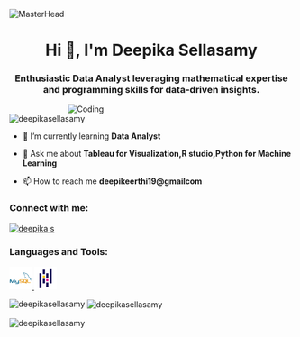 ![MasterHead](https://camo.githubusercontent.com/4c1c9ff8d190f9601bea1e1af016e8717d7d915153fc5425de086b43e2cb8a3e/68747470733a2f2f616e696d617465642d6769662d63726561746f722e636f6d2f696d616765732f30312f746f702d746f6f6c732d746f2d696d70726f76652d776f726b2d70726f6475637469766974792d74656b73756e5f38302e676966)
<h1 align="center">Hi 👋, I'm Deepika Sellasamy</h1>
<h3 align="center">Enthusiastic Data Analyst leveraging mathematical expertise and programming skills for data-driven insights.</h3>

<img align="right" alt="Coding" width="400" src="https://miro.medium.com/v2/resize:fit:828/1*qdAW1TjCN57h1lbuuzvchg.gif">


<p align="left"> <img src="https://komarev.com/ghpvc/?username=deepikasellasamy&label=Profile%20views&color=0e75b6&style=flat" alt="deepikasellasamy" /> </p>

- 🌱 I’m currently learning **Data Analyst**

- 💬 Ask me about **Tableau for Visualization,R studio,Python for Machine Learning**

- 📫 How to reach me **deepikeerthi19@gmailcom**

<h3 align="left">Connect with me:</h3>
<p align="left">
<a href="https://linkedin.com/in/deepika s" target="blank"><img align="center" src="https://raw.githubusercontent.com/rahuldkjain/github-profile-readme-generator/master/src/images/icons/Social/linked-in-alt.svg" alt="deepika s" height="30" width="40" /></a>
</p>

<h3 align="left">Languages and Tools:</h3>
<p align="left"> <a href="https://www.mysql.com/" target="_blank" rel="noreferrer"> <img src="https://raw.githubusercontent.com/devicons/devicon/master/icons/mysql/mysql-original-wordmark.svg" alt="mysql" width="40" height="40"/> </a> <a href="https://pandas.pydata.org/" target="_blank" rel="noreferrer"> <img src="https://raw.githubusercontent.com/devicons/devicon/2ae2a900d2f041da66e950e4d48052658d850630/icons/pandas/pandas-original.svg" alt="pandas" width="40" height="40"/> </a> </p>

<p><img align="left" src="https://github-readme-stats.vercel.app/api/top-langs?username=deepikasellasamy&show_icons=true&locale=en&layout=compact" alt="deepikasellasamy" /></p>

<p>&nbsp;<img align="center" src="https://github-readme-stats.vercel.app/api?username=deepikasellasamy&show_icons=true&locale=en" alt="deepikasellasamy" /></p>

<p><img align="center" src="https://github-readme-streak-stats.herokuapp.com/?user=deepikasellasamy&" alt="deepikasellasamy" /></p>
